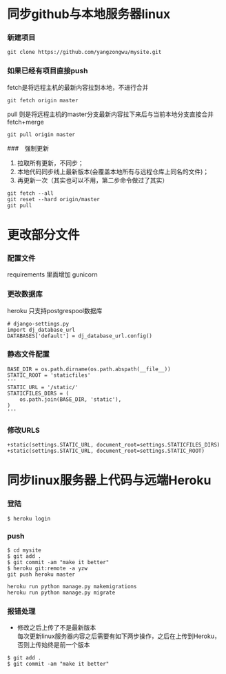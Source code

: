 # 同步github与本地服务器linux
### 新建项目  
```
git clone https://github.com/yangzongwu/mysite.git
```

### 如果已经有项目直接push
fetch是将远程主机的最新内容拉到本地，不进行合并
```
git fetch origin master
```
pull 则是将远程主机的master分支最新内容拉下来后与当前本地分支直接合并 fetch+merge
```
git pull origin master
```

###　强制更新
1. 拉取所有更新，不同步；  
2. 本地代码同步线上最新版本(会覆盖本地所有与远程仓库上同名的文件)；  
3. 再更新一次（其实也可以不用，第二步命令做过了其实）  
```
git fetch --all
git reset --hard origin/master
git pull
```

# 更改部分文件
### 配置文件
requirements 里面增加 gunicorn

### 更改数据库
heroku 只支持postgrespool数据库  
```
# django-settings.py
import dj_database_url
DATABASES['default'] = dj_database_url.config()
```

### 静态文件配置
```
BASE_DIR = os.path.dirname(os.path.abspath(__file__))  
STATIC_ROOT = 'staticfiles'  
'''
STATIC_URL = '/static/'  
STATICFILES_DIRS = (  
    os.path.join(BASE_DIR, 'static'),  
)  
'''
```
### 修改URLS
```
+static(settings.STATIC_URL, document_root=settings.STATICFILES_DIRS)
+static(settings.STATIC_URL, document_root=settings.STATIC_ROOT)
```

# 同步linux服务器上代码与远端Heroku
### 登陆
```
$ heroku login
```
### push  
```
$ cd mysite
$ git add . 
$ git commit -am "make it better"
$ heroku git:remote -a yzw
git push heroku master
```
```
heroku run python manage.py makemigrations
heroku run python manage.py migrate
```

### 报错处理
* 修改之后上传了不是最新版本  
每次更新linux服务器内容之后需要有如下两步操作，之后在上传到Heroku，否则上传始终是前一个版本
```
$ git add . 
$ git commit -am "make it better"
```
